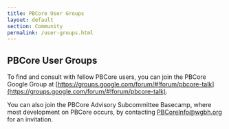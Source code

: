 ```yaml
---
title: PBCore User Groups
layout: default
section: Community
permalink: /user-groups.html
---
```


<h2 class="dark-grey title">PBCore User Groups</h2>

To find and consult with fellow PBCore users, you can join the PBCore Google Group at [https://groups.google.com/forum/#!forum/pbcore-talk](https://groups.google.com/forum/#!forum/pbcore-talk).

You can also join the PBCore Advisory Subcommittee Basecamp, where most development on PBCore occurs, by contacting PBCoreInfo@wgbh.org for an invitation.
